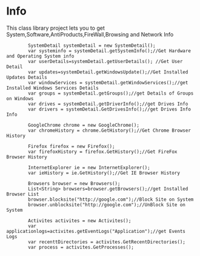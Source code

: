 # Info
This class library project lets you to get System,Software,AntiProducts,FireWall,Browsing and Network Info

            SystemDetail systemDetail = new SystemDetail();
            var systeminfo = systemDetail.getSystemInfo();//Get Hardware and Operating System info
            var userDetails=systemDetail.getUserDetails(); //Get User Detail 
            var updates=systemDetail.getWindowsUpdate();//Get Installed Updates Details 
            var windowServices = systemDetail.getWindowServices();//get Installed Windows Services Details
            var groups = systemDetail.getGroups();//get Details of Groups on Windows 
            var drives = systemDetail.getDriverInfo();//get Drives Info
            var drivers = systemDetail.GetDrivesInfo();//get Drives Info Info
            
            GoogleChrome chrome = new GoogleChrome();
            var chromeHistory = chrome.GetHistory();//Get Chrome Browser History

            Firefox firefox = new Firefox();
            var firefoxHistory = firefox.GetHistory();//Get FireFox Browser History

            InternetExplorer ie = new InternetExplorer();
            var ieHistory = ie.GetHistory();//Get IE Browser History

            Browsers browser = new Browsers();
            List<String> browsers=browser.getBrowsers();//get Installed Browser List 
            browser.blocksite("http://google.com");//Block Site on System
            browser.unblocksite("http://google.com");//UnBlock Site on System

            Activites activites = new Activites();
            var applicationlogs=activites.getEventLogs("Application");//get Events Logs 
            var recenttDirectories = activites.GetRecentDirectories();
            var process = activites.GetProcesses();
